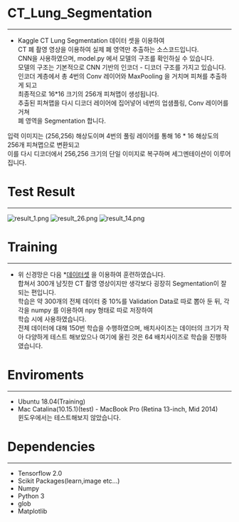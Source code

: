 # CT_Lung_Segmentation
----------------------
* Kaggle CT Lung Segmentation 데이터 셋을 이용하여  
CT 폐 촬영 영상을 이용하여 실제 폐 영역만 추출하는 소스코드입니다.  
CNN을 사용하였으며, model.py 에서 모델의 구조를 확인하실 수 있습니다.  
모델의 구조는 기본적으로 CNN 기반의 인코더 - 디코더 구조를 가지고 있습니다.  
인코더 계층에서 총 4번의 Conv 레이어와 MaxPooling 을 거치며 피쳐를 추출하게 되고  
최종적으로 16*16 크기의 256개 피쳐맵이 생성됩니다.  
추출된 피쳐맵을 다시 디코더 레이어에 집어넣어 네번의 업샘플링, Conv 레이어를 거쳐  
폐 영역을 Segmentation 합니다.  

입력 이미지는 (256,256) 해상도이며 4번의 풀링 레이어를 통해 16 * 16 해상도의 256개 피쳐맵으로 변환되고  
이를 다시 디코더에서 256,256 크기의 단일 이미지로 복구하며 세그멘테이션이 이루어집니다.

# Test Result
-------------
![result_1.png](https://github.com/elensar92/CT_Lung_Segmentation/blob/master/Result/result_1.png?raw=true)
![result_26.png](https://github.com/elensar92/CT_Lung_Segmentation/blob/master/Result/result_26.png?raw=true)
![result_14.png](https://github.com/elensar92/CT_Lung_Segmentation/blob/master/Result/result_14.png?raw=true)

# Training
------------
* 위 신경망은 다음 *[데이터셋](https://www.kaggle.com/kmader/finding-lungs-in-ct-data) 을 이용하여 훈련하였습니다.  
합쳐서 300개 남짓한 CT 촬영 영상이지만 생각보다 굉장히 Segmentation이 잘 되는 편입니다.  
학습은 약 300개의 전체 데이터 중 10%를 Validation Data로 따로 뽑아 둔 뒤, 각각을 numpy 를 이용하여 npy 형태로 따로 저장하여  
학습 시에 사용하였습니다.  
전체 데이터에 대해 150번 학습을 수행하였으며, 배치사이즈는 데이터의 크기가 작아 다양하게 테스트 해보았으나 여기에 올린 것은 64 배치사이즈로 학습을
진행하였습니다.

# Enviroments 
--------------
* Ubuntu 18.04(Training)  
* Mac Catalina(10.15.1)(test) - MacBook Pro (Retina 13-inch, Mid 2014)  
윈도우에서는 테스트해보지 않았습니다.

# Dependencies
---------------
* Tensorflow 2.0
* Scikit Packages(learn,image etc...)
* Numpy
* Python 3 
* glob
* Matplotlib

